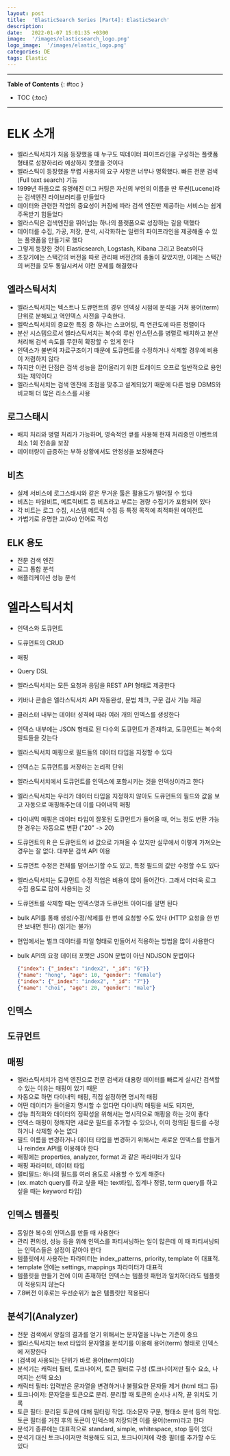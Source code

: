 ```yaml
---
layout: post
title:  'ElasticSearch Series [Part4]: ElasticSearch'
description: 
date:   2022-01-07 15:01:35 +0300
image:  '/images/elasticsearch_logo.png'
logo_image:  '/images/elastic_logo.png'
categories: DE
tags: Elastic
---
```

---

**Table of Contents**
{: #toc }
*  TOC
{:toc}

---  

# ELK 소개

- 엘라스틱서치가 처음 등장했을 때 누구도 빅데이터 파이프라인을 구성하는 플랫폼 형태로 성장하리라 예상하지 못했을 것이다
- 엘라스틱이 등장했을 무렵 사용자의 요구 사항은 너무나 명확했다. 빠른 전문 검색(Full text search) 기능
- 1999년 하둡으로 유명해진 더그 커팅은 자신의 부인의 이름을 딴 루씬(Lucene)라는 검색엔진 라이브러리를 만들었다
- 데이터와 관련한 작업의 중요성이 커짐에 따라 검색 엔진만 제공하는 서비스는 쉽게 주목받기 힘들었다
- 엘라스틱은 검색엔진을 뛰어넘는 하나의 플랫폼으로 성장하는 길을 택했다
- 데이터를 수집, 가공, 저장, 분석, 시각화하는 일련의 파이프라인을 제공해줄 수 있는 플랫폼을 만들기로 했다
- 그렇게 등장한 것이 Elasticsearch, Logstash, Kibana 그리고 Beats이다
- 초창기에는 스택간의 버전을 따로 관리해 버전간의 충돌이 잦았지만, 이제는 스택간의 버전을 모두 통일시켜서 이런 문제를 해결했다

## 엘라스틱서치

- 엘라스틱서치는 텍스트나 도큐먼트의 경우 인덱싱 시점에 분석을 거쳐 용어(term) 단위로 분해되고 역인덱스 사전을 구축한다.
- 엘락스틱서치의 중요한 특징 중 하나는 스코어링, 즉 연관도에 따른 정렬이다
- 분산 시스템으로서 엘라스틱서치는 복수의 루씬 인스턴스를 병렬로 배치하고 분산 처리해 검색 속도를 무한히 확장할 수 있게 한다
- 인덱스가 불변의 자료구조이기 때문에 도큐먼트를 수정하거나 삭제할 경우에 비용이 저렴하지 않다
- 하지만 이런 단점은 검색 성능을 끌어올리기 위한 트레이드 오프로 일반적으로 용인되는 제약이다
- 엘라스틱서치는 검색 엔진에 초점을 맞추고 설계되었기 때문에 다른 범용 DBMS와 비교해 더 많은 리소스를 사용

## 로그스태시

- 배치 처리와 병렬 처리가 가능하며, 영속적인 큐를 사용해 현재 처리중인 이벤트의 최소 1회 전송을 보장
- 데이터량이 급증하는 부하 상황에서도 안정성을 보장해준다

## 비츠

- 실제 서비스에 로그스태시와 같은 무거운 툴은 활용도가 떨어질 수 있다
- 비츠는 파일비트, 메트릭비트 등 비츠라고 부르는 경량 수집기가 포함되어 있다
- 각 비트는 로그 수집, 시스템 메트릭 수집 등 특정 목적에 최적화된 에이전트
- 가볍기로 유명한 고(Go) 언어로 작성

## ELK 용도

- 전문 검색 엔진
- 로그 통합 분석
- 애플리케이션 성능 분석


# 엘라스틱서치

- 인덱스와 도큐먼트
- 도큐먼트의 CRUD
- 매핑
- Query DSL

- 엘라스틱서치는 모든 요청과 응답을 REST API 형태로 제공한다
- 키바나 콘솔은 엘라스틱서치 API 자동완성, 문법 체크, 구문 검사 기능 제공
- 클러스터 내부는 데이터 성격에 따라 여러 개의 인덱스를 생성한다
- 인덱스 내부에는 JSON 형태로 된 다수의 도큐먼트가 존재하고,  도큐먼트는 복수의 필드들을 갖는다
- 엘라스틱서치 매핑으로 필드들의 데이터 타입을 지정할 수 있다
- 인덱스는 도큐먼트를 저장하는 논리적 단위
- 엘라스틱서치에서 도큐먼트를 인덱스에 포함시키는 것을 인덱싱이라고 한다
- 엘라스틱서치는 우리가 데이터 타입을 지정하지 않아도 도큐먼트의 필드와 값을 보고 자동으로 매핑해주는데 이를 다이내믹 매핑
- 다이내믹 매핑은 데이터 타입이 잘못된 도큐먼트가 들어올 때, 어느 정도 변환 가능한 경우는 자동으로 변환 ("20" -> 20)
- 도큐먼트의 R 은 도큐먼트의 id 값으로 가져올 수 있지만 실무에서 이렇게 가져오는 경우는 잘 없다. 대부분 검색 API 이용
- 도큐먼트 수정은 전체를 덮어쓰기할 수도 있고, 특정 필드의 값만 수정할 수도 있다
- 엘라스틱서치는 도큐먼트 수정 작업은 비용이 많이 들어간다. 그래서 더더욱 로그 수집 용도로 많이 사용되는 것
- 도큐먼트를 삭제할 때는 인덱스명과 도큐먼트 아이디를 알면 된다
- bulk API를 통해 생성/수정/삭제를 한 번에 요청할 수도 있다 (HTTP 요청을 한 번만 보내면 된다) (읽기는 불가)
- 현업에서는 벌크 데이터를 파일 형태로 만들어서 적용하는 방법을 많이 사용한다
- bulk API의 요청 데이터 포맷은 JSON 문법이 아닌 NDJSON 문법이다
  ```json
  {"index": {"_index": "index2", "_id": "6"}}
  {"name": "hong", "age": 10, "gender": "female"}
  {"index": {"_index": "index2", "_id": "7"}}
  {"name": "choi", "age": 20, "gender": "male"}  
  ```

## 인덱스

## 도큐먼트

## 매핑

- 엘라스틱서치가 검색 엔진으로 전문 검색과 대용량 데이터를 빠르게 실시간 검색할 수 있는 이유는 매핑이 있기 때문
- 자동으로 하면 다이내믹 매핑, 직접 설정하면 명시적 매핑
- 어떤 데이터가 들어올지 명시할 수 없다면 다이내믹 매핑을 써도 되지만,
- 성능 최적화와 데이터의 정확성을 위해서는 명시적으로 매핑을 하는 것이 좋다
- 인덱스 매핑이 정해지면 새로운 필드를 추가할 수 있으나, 이미 정의된 필드를 수정하거나 삭제할 수는 없다
- 필드 이름을 변경하거나 데이터 타입을 변경하기 위해서는 새로운 인덱스를 만들거나 reindex API를 이용해야 한다
- 매핑에는 properties, analyzer, format 과 같은 파라미터가 있다
- 매핑 파라미터, 데이터 타입
- 멀티필드: 하나의 필드를 여러 용도로 사용할 수 있게 해준다
- (ex. match query를 하고 싶을 때는 text타입, 집계나 정렬, term query를 하고 싶을 때는 keyword 타입)

## 인덱스 템플릿

- 동일한 복수의 인덱스를 만들 때 사용한다
- 관리 편의성, 성능 등을 위해 인덱스를 파티셔닝하는 일이 많은데 이 때 파티셔닝되는 인덱스들은 설정이 같아야 한다
- 템플릿에서 사용하는 파라미터는 index_patterns, priority, template 이 대표적. 
- template 안에는 settings, mappings 파라미터가 대표적
- 템플릿을 만들기 전에 이미 존재하던 인덱스는 템플릿 패턴과 일치하더라도 템플릿이 적용되지 않는다
- 7.8버전 이후로는 우선순위가 높은 템플릿만 적용된다

## 분석기(Analyzer)

- 전문 검색에서 양질의 결과를 얻기 위해서는 문자열을 나누는 기준이 중요
- 엘라스틱서치는 text 타입의 문자열을 분석기를 이용해 용어(term) 형태로 인덱스에 저장한다
- (검색에 사용되는 단위가 바로 용어(term)이다)
- 분석기는 캐릭터 필터, 토크나이저, 토큰 필터로 구성 (토크나이저만 필수 요소, 나머지는 선택 요소)
- 캐릭터 필터: 입력받은 문자열을 변경하거나 불필요한 문자들 제거 (html 태그 등)
- 토크나이저: 문자열을 토큰으로 분리. 분리할 때 토큰의 순서나 시작, 끝 위치도 기록
- 토큰 필터: 분리된 토큰에 대해 필터링 작업. 대소문자 구분, 형태소 분석 등의 작업. 토큰 필터를 거친 후의 토큰이 인덱스에 저장되면 이를 용어(term)라고 한다
- 분석기 종류에는 대표적으로 standard, simple, whitespace, stop 등이 있다
- 분석기 대신 토크나이저만 적용해도 되고, 토크나이저에 각종 필터를 추가할 수도 있다